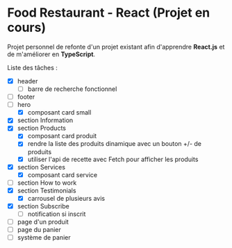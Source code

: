 # Food Restaurant - React (Projet en cours)

Projet personnel de refonte d'un projet existant afin d'apprendre **React.js** et de m'améliorer en **TypeScript**.

Liste des tâches :
  - [X] header
    - [ ] barre de recherche fonctionnel
  - [ ] footer
  - [ ] hero
    - [X] composant card small
  - [X] section Information
  - [X] section Products
    - [X] composant card produit
    - [X] rendre la liste des produits dinamique avec un bouton +/- de produits
    - [X] utiliser l'api de recette avec Fetch pour afficher les produits
  - [X] section Services
      - [X] composant card service
  - [ ] section How to work
  - [X] section Testimonials
    - [X] carrousel de plusieurs avis
  - [X] section Subscribe
    - [ ] notification si inscrit
  - [ ] page d'un produit
  - [ ] page du panier
  - [ ] système de panier